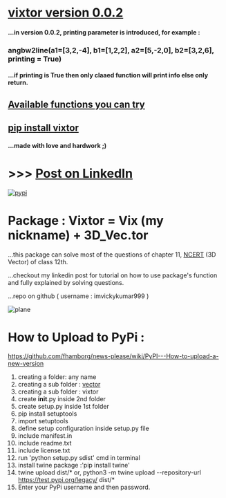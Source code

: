 # [vixtor version 0.0.2](https://github.com/imvickykumar999/vixtor/blob/master/pip%20install%20vixtor%20version%200.0.2.ipynb)

#### ...in version 0.0.2, printing parameter is introduced, for example : 
### angbw2line(a1=[3,2,-4], b1=[1,2,2], a2=[5,-2,0], b2=[3,2,6], printing = True)
#### ...if printing is True then only claaed function will print info else only return.

## [Available functions you can try](https://github.com/imvickykumar999/vixtor/blob/master/vector/vixtor/__init__.py)

## [pip install vixtor](https://github.com/imvickykumar999/vixtor/blob/master/pip%20install%20vixtor.ipynb)

#### ...made with love and hardwork ;)

# >>> [Post on LinkedIn](https://www.linkedin.com/feed/update/urn:li:activity:6715639149992394752/)

[![pypi](https://github.com/imvickykumar999/vixtor/blob/master/screenshot%20vixtor%20version%200.0.2.png)](https://pypi.org/project/vixtor/)

# Package : Vixtor = Vix (my nickname) + 3D_Vec.tor

...this package can solve most of the questions of chapter 11, [NCERT](https://github.com/imvickykumar999/vixtor/blob/master/NCERT-Books-for-class%2012-Maths-Chapter%2011.pdf) (3D Vector) of class 12th.

...checkout my linkedin post for tutorial on how to use package's function and fully explained by solving questions.

...repo on github ( username : imvickykumar999 )

![plane](https://raw.githubusercontent.com/imvickykumar999/vixtor/master/vixtor.png)

# How to Upload to PyPi :
https://github.com/fhamborg/news-please/wiki/PyPI---How-to-upload-a-new-version

1. creating a folder: any name
2. creating a sub folder : [vector](https://github.com/imvickykumar999/vixtor/tree/master/vector)
3. creating a sub folder : vixtor
4. create __init__.py inside 2nd folder
5. create setup.py inside 1st folder
6. pip install setuptools
7. import setuptools
8. define setup configuration inside setup.py file
9. include manifest.in
10. include readme.txt
11. include license.txt
13. run 'python setup.py sdist' cmd in terminal
14. install twine package :'pip install twine'
15. twine upload dist/*
or, python3 -m twine upload --repository-url https://test.pypi.org/legacy/ dist/*
16. Enter your PyPi username and then password.
